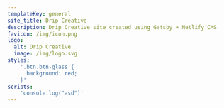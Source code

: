 ```yaml
---
templateKey: general
site_title: Drip Creative
description: Drip Creative site created using Gatsby + Netlify CMS
favicon: /img/icon.png
logo:
  alt: Drip Creative
  image: /img/logo.svg
styles:
    '.btn.btn-glass {
      background: red;
    }'
scripts:
    'console.log("asd")'
---
```


